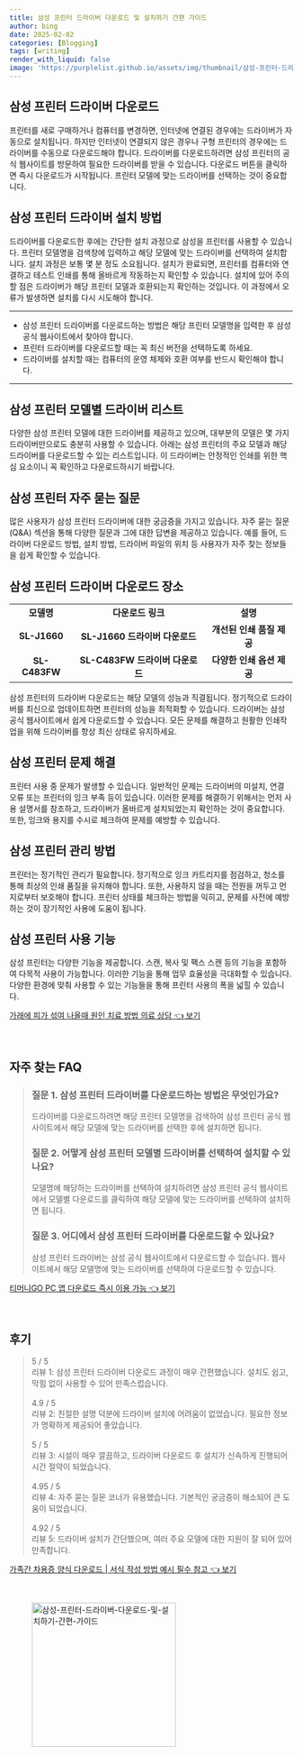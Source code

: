 ```yaml
---
title: 삼성 프린터 드라이버 다운로드 및 설치하기 간편 가이드
author: bing
date: 2025-02-02
categories: [Blogging]
tags: [writing]
render_with_liquid: false
image: 'https://purplelist.github.io/assets/img/thumbnail/삼성-프린터-드라이버-다운로드-및-설치하기-간편-가이드.webp'
---
```



<h2 id='삼성_프린터_드라이버_다운로드'>삼성 프린터 드라이버 다운로드</h2>

<p>프린터를 새로 구매하거나 컴퓨터를 변경하면, 인터넷에 연결된 경우에는 드라이버가 자동으로 설치됩니다. 하지만 인터넷이 연결되지 않은 경우나 구형 프린터의 경우에는 드라이버를 수동으로 다운로드해야 합니다. 드라이버를 다운로드하려면 삼성 프린터의 공식 웹사이트를 방문하여 필요한 드라이버를 받을 수 있습니다. 다운로드 버튼을 클릭하면 즉시 다운로드가 시작됩니다. 프린터 모델에 맞는 드라이버를 선택하는 것이 중요합니다.</p>

<h2 id='삼성_프린터_드라이버_설치방법'>삼성 프린터 드라이버 설치 방법</h2>

<p>드라이버를 다운로드한 후에는 간단한 설치 과정으로 삼성을 프린터를 사용할 수 있습니다. 프린터 모델명을 검색창에 입력하고 해당 모델에 맞는 드라이버를 선택하여 설치합니다. 설치 과정은 보통 몇 분 정도 소요됩니다. 설치가 완료되면, 프린터를 컴퓨터와 연결하고 테스트 인쇄를 통해 올바르게 작동하는지 확인할 수 있습니다. 설치에 있어 주의할 점은 드라이버가 해당 프린터 모델과 호환되는지 확인하는 것입니다. 이 과정에서 오류가 발생하면 설치를 다시 시도해야 합니다.</p>

<hr />

<ul>
    <li>삼성 프린터 드라이버를 다운로드하는 방법은 해당 프린터 모델명을 입력한 후 삼성 공식 웹사이트에서 찾아야 합니다.</li>
    <li>프린터 드라이버를 다운로드할 때는 꼭 최신 버전을 선택하도록 하세요.</li>
    <li>드라이버를 설치할 때는 컴퓨터의 운영 체제와 호환 여부를 반드시 확인해야 합니다.</li>
</ul>

<hr />

<h2 id='삼성_프린터_모델별_드라이버_리스트'>삼성 프린터 모델별 드라이버 리스트</h2>

<p>다양한 삼성 프린터 모델에 대한 드라이버를 제공하고 있으며, 대부분의 모델은 몇 가지 드라이버만으로도 충분히 사용할 수 있습니다. 아래는 삼성 프린터의 주요 모델과 해당 드라이버를 다운로드할 수 있는 리스트입니다. 이 드라이버는 안정적인 인쇄를 위한 핵심 요소이니 꼭 확인하고 다운로드하시기 바랍니다.</p>

<h2 id='삼성_프린터_자주_묻는_질문'>삼성 프린터 자주 묻는 질문</h2>

<p>많은 사용자가 삼성 프린터 드라이버에 대한 궁금증을 가지고 있습니다. 자주 묻는 질문(Q&A) 섹션을 통해 다양한 질문과 그에 대한 답변을 제공하고 있습니다. 예를 들어, 드라이버 다운로드 방법, 설치 방법, 드라이버 파일의 위치 등 사용자가 자주 찾는 정보들을 쉽게 확인할 수 있습니다.</p>

<h2 id='삼성_프린터_드라이버_다운로드_장소'>삼성 프린터 드라이버 다운로드 장소</h2>

<table>
    <tr>
        <td style="text-align: center; height: 17px;"><b>모델명</b></td>
        <td style="text-align: center; height: 17px;"><b>다운로드 링크</b></td>
        <td style="text-align: center; height: 17px;"><b>설명</b></td>
    </tr>
    <tr>
        <td style="text-align: center; height: 17px;"><b>SL-J1660</b></td>
        <td style="text-align: center; height: 17px;"><b>SL-J1660 드라이버 다운로드</b></td>
        <td style="text-align: center; height: 17px;"><b>개선된 인쇄 품질 제공</b></td>
    </tr>
    <tr>
        <td style="text-align: center; height: 17px;"><b>SL-C483FW</b></td>
        <td style="text-align: center; height: 17px;"><b>SL-C483FW 드라이버 다운로드</b></td>
        <td style="text-align: center; height: 17px;"><b>다양한 인쇄 옵션 제공</b></td>
    </tr>
</table>

<p>삼성 프린터의 드라이버 다운로드는 해당 모델의 성능과 직결됩니다. 정기적으로 드라이버를 최신으로 업데이트하면 프린터의 성능을 최적화할 수 있습니다. 드라이버는 삼성 공식 웹사이트에서 쉽게 다운로드할 수 있습니다. 모든 문제를 해결하고 원활한 인쇄작업을 위해 드라이버를 항상 최신 상태로 유지하세요.</p>

<h2 id='삼성_프린터_문제해결'>삼성 프린터 문제 해결</h2>

<p>프린터 사용 중 문제가 발생할 수 있습니다. 일반적인 문제는 드라이버의 미설치, 연결 오류 또는 프린터의 잉크 부족 등이 있습니다. 이러한 문제를 해결하기 위해서는 먼저 사용 설명서를 참조하고, 드라이버가 올바르게 설치되었는지 확인하는 것이 중요합니다. 또한, 잉크와 용지를 수시로 체크하여 문제를 예방할 수 있습니다.</p>

<h2 id='삼성_프린터_관리_방법'>삼성 프린터 관리 방법</h2>

<p>프린터는 정기적인 관리가 필요합니다. 정기적으로 잉크 카트리지를 점검하고, 청소를 통해 최상의 인쇄 품질을 유지해야 합니다. 또한, 사용하지 않을 때는 전원을 꺼두고 먼지로부터 보호해야 합니다. 프린터 상태를 체크하는 방법을 익히고, 문제를 사전에 예방하는 것이 장기적인 사용에 도움이 됩니다.</p>

<h2 id='삼성_프린터_사용_기능'>삼성 프린터 사용 기능</h2>

<p>삼성 프린터는 다양한 기능을 제공합니다. 스캔, 복사 및 팩스 스캔 등의 기능을 포함하여 다목적 사용이 가능합니다. 이러한 기능을 통해 업무 효율성을 극대화할 수 있습니다. 다양한 환경에 맞춰 사용할 수 있는 기능들을 통해 프린터 사용의 폭을 넓힐 수 있습니다.</p>


<p><a class="click-button" title="가래에 피가 섞여 나올때 원인 치료 방법 의료 상담" href="https://purplelist.github.io/posts/%EA%B0%80%EB%9E%98%EC%97%90-%ED%94%BC%EA%B0%80-%EC%84%9E%EC%97%AC-%EB%82%98%EC%98%AC%EB%95%8C-%EC%9B%90%EC%9D%B8-%EC%B9%98%EB%A3%8C-%EB%B0%A9%EB%B2%95-%EC%9D%98%EB%A3%8C-%EC%83%81%EB%8B%B4/" rel="dofollow">가래에 피가 섞여 나올때 원인 치료 방법 의료 상담 👈 보기</a></p><br>
<h2 id='자주_찾는_FAQ'>자주 찾는 FAQ</h2>
<div itemscope="" itemtype="https://schema.org/FAQPage">
<blockquote>
<div itemscope="" itemprop="mainEntity" itemtype="https://schema.org/Question">
<h3 itemprop="name">질문 1. 삼성 프린터 드라이버를 다운로드하는 방법은 무엇인가요?</h3>
<div itemscope="" itemprop="acceptedAnswer" itemtype="https://schema.org/Answer">
<span itemprop="text">
<p>드라이버를 다운로드하려면 해당 프린터 모델명을 검색하여 삼성 프린터 공식 웹사이트에서 해당 모델에 맞는 드라이버를 선택한 후에 설치하면 됩니다.</p>
</span>
</div>
</div>

<div itemscope="" itemprop="mainEntity" itemtype="https://schema.org/Question">
<h3 itemprop="name">질문 2. 어떻게 삼성 프린터 모델별 드라이버를 선택하여 설치할 수 있나요?</h3>
<div itemscope="" itemprop="acceptedAnswer" itemtype="https://schema.org/Answer">
<span itemprop="text">
<p>모델명에 해당하는 드라이버를 선택하여 설치하려면 삼성 프린터 공식 웹사이트에서 모델별 다운로드를 클릭하여 해당 모델에 맞는 드라이버를 선택하여 설치하면 됩니다.</p>
</span>
</div>
</div>

<div itemscope="" itemprop="mainEntity" itemtype="https://schema.org/Question">
<h3 itemprop="name">질문 3. 어디에서 삼성 프린터 드라이버를 다운로드할 수 있나요?</h3>
<div itemscope="" itemprop="acceptedAnswer" itemtype="https://schema.org/Answer">
<span itemprop="text">
<p>삼성 프린터 드라이버는 삼성 공식 웹사이트에서 다운로드할 수 있습니다. 웹사이트에서 해당 모델명에 맞는 드라이버를 선택하여 다운로드할 수 있습니다.</p>
</span>
</div>
</div>
</blockquote>
</div>
<p><a class="click-button" title="티머니GO PC 앱 다운로드 즉시 이용 가능" href="https://purplelist.github.io/posts/%ED%8B%B0%EB%A8%B8%EB%8B%88GO-PC-%EC%95%B1-%EB%8B%A4%EC%9A%B4%EB%A1%9C%EB%93%9C-%EC%A6%89%EC%8B%9C-%EC%9D%B4%EC%9A%A9-%EA%B0%80%EB%8A%A5/" rel="dofollow">티머니GO PC 앱 다운로드 즉시 이용 가능 👈 보기</a></p><br>
<h2 id='후기'>후기</h2>
<div itemscope itemtype="https://schema.org/Product">
  <blockquote>
  <div itemprop="review" itemscope itemtype="https://schema.org/Review">
      <div itemprop="reviewRating" itemscope itemtype="https://schema.org/Rating"> <span itemprop="ratingValue">5</span> / <span itemprop="bestRating">5</span> </div>
      <span itemprop="reviewBody">리뷰 1: 삼성 프린터 드라이버 다운로드 과정이 매우 간편했습니다. 설치도 쉽고, 막힘 없이 사용할 수 있어 만족스럽습니다.</span>
  </div>
  <br>
  <div itemprop="review" itemscope itemtype="https://schema.org/Review">
      <div itemprop="reviewRating" itemscope itemtype="https://schema.org/Rating"> <span itemprop="ratingValue">4.9</span> / <span itemprop="bestRating">5</span> </div>
      <span itemprop="reviewBody">리뷰 2: 친절한 설명 덕분에 드라이버 설치에 어려움이 없었습니다. 필요한 정보가 명확하게 제공되어 좋았습니다.</span>
  </div>
  <br>
  <div itemprop="review" itemscope itemtype="https://schema.org/Review">
      <div itemprop="reviewRating" itemscope itemtype="https://schema.org/Rating"> <span itemprop="ratingValue">5</span> / <span itemprop="bestRating">5</span> </div>
      <span itemprop="reviewBody">리뷰 3: 시설이 매우 깔끔하고, 드라이버 다운로드 후 설치가 신속하게 진행되어 시간 절약이 되었습니다.</span>
  </div>
  <br>
  <div itemprop="review" itemscope itemtype="https://schema.org/Review">
      <div itemprop="reviewRating" itemscope itemtype="https://schema.org/Rating"> <span itemprop="ratingValue">4.95</span> / <span itemprop="bestRating">5</span> </div>
      <span itemprop="reviewBody">리뷰 4: 자주 묻는 질문 코너가 유용했습니다. 기본적인 궁금증이 해소되어 큰 도움이 되었습니다.</span>
  </div>
  <br>
  <div itemprop="review" itemscope itemtype="https://schema.org/Review">
      <div itemprop="reviewRating" itemscope itemtype="https://schema.org/Rating"> <span itemprop="ratingValue">4.92</span> / <span itemprop="bestRating">5</span> </div>
      <span itemprop="reviewBody">리뷰 5: 드라이버 설치가 간단했으며, 여러 주요 모델에 대한 지원이 잘 되어 있어 만족합니다.</span>
  </div>
  </blockquote>
</div>
<p><a class="click-button" title="가족간 차용증 양식 다운로드 | 서식 작성 방법 예시 필수 참고" href="https://purplelist.github.io/posts/%EA%B0%80%EC%A1%B1%EA%B0%84-%EC%B0%A8%EC%9A%A9%EC%A6%9D-%EC%96%91%EC%8B%9D-%EB%8B%A4%EC%9A%B4%EB%A1%9C%EB%93%9C-%EC%84%9C%EC%8B%9D-%EC%9E%91%EC%84%B1-%EB%B0%A9%EB%B2%95-%EC%98%88%EC%8B%9C-%ED%95%84%EC%88%98-%EC%B0%B8%EA%B3%A0/" rel="dofollow">가족간 차용증 양식 다운로드 | 서식 작성 방법 예시 필수 참고 👈 보기</a></p><br>
<figure class="image"><img src="https://purplelist.github.io/assets/img/thumbnail/삼성-프린터-드라이버-다운로드-및-설치하기-간편-가이드.webp" alt="삼성-프린터-드라이버-다운로드-및-설치하기-간편-가이드" width="256" height="256"></figure>